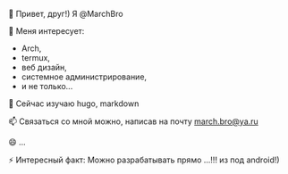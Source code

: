  👋 Привет, друг!) Я @MarchBro

 👀 Меня интересует:
  - Arch,
  - termux,
  - веб дизайн,
  - cистемное администрирование,
  - и не только...

  🌱 Сейчас изучаю hugo, markdown 
  
  📫 Связаться со мной можно, написав на почту march.bro@ya.ru
  
  😄 ...
  
  ⚡ Интересный факт: Можно разрабатывать прямо ...!!! из под android!)

<!---
MarchBro/MarchBro is a ✨ special ✨ repository because its `README.md` (this file) appears on your GitHub profile.
You can click the Preview link to take a look at your changes.
--->
